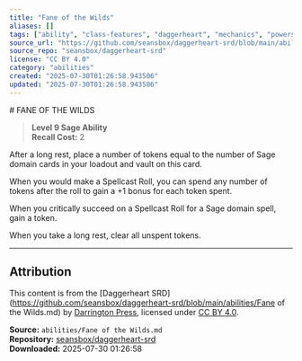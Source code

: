 ```yaml
---
title: "Fane of the Wilds"
aliases: []
tags: ["ability", "class-features", "daggerheart", "mechanics", "powers", "reference", "srd", "ttrpg"]
source_url: "https://github.com/seansbox/daggerheart-srd/blob/main/abilities/Fane of the Wilds.md"
source_repo: "seansbox/daggerheart-srd"
license: "CC BY 4.0"
category: "abilities"
created: "2025-07-30T01:26:58.943506"
updated: "2025-07-30T01:26:58.943506"
---
```


﻿# FANE OF THE WILDS

> **Level 9 Sage Ability**  
> **Recall Cost:** 2

After a long rest, place a number of tokens equal to the number of Sage domain cards in your loadout and vault on this card.

When you would make a Spellcast Roll, you can spend any number of tokens after the roll to gain a +1 bonus for each token spent.

When you critically succeed on a Spellcast Roll for a Sage domain spell, gain a token.

When you take a long rest, clear all unspent tokens.

---

## Attribution

This content is from the [Daggerheart SRD](https://github.com/seansbox/daggerheart-srd/blob/main/abilities/Fane of the Wilds.md) by [Darrington Press](https://darringtonpress.com/), licensed under [CC BY 4.0](https://creativecommons.org/licenses/by/4.0/).

**Source:** `abilities/Fane of the Wilds.md`  
**Repository:** [seansbox/daggerheart-srd](https://github.com/seansbox/daggerheart-srd)  
**Downloaded:** 2025-07-30 01:26:58

